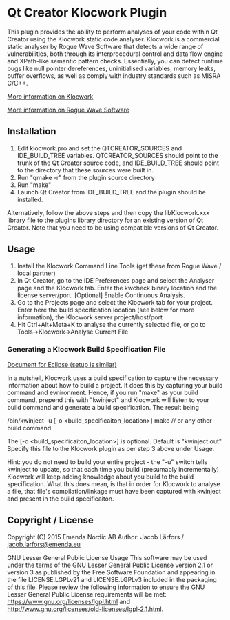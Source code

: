 
# Qt Creator Klocwork Plugin

This plugin provides the ability to perform analyses of your code within Qt Creator using the Klocwork static code analyser.
Klocwork is a commercial static analyser by Rogue Wave Software that detects a wide range of vulnerabilities, both through its interprocedural control and data flow engine and XPath-like semantic pattern checks.
Essentially, you can detect runtime bugs like null pointer dereferences, uninitialised variables, memory leaks, buffer overflows, as well as comply with industry standards such as MISRA C/C++.

[More information on Klocwork](http://www.klocwork.com/products-services/klocwork)

[More information on Rogue Wave Software](http://www.roguewave.com/products-services)

## Installation

1. Edit klocwork.pro and set the QTCREATOR_SOURCES and IDE_BUILD_TREE variables. QTCREATOR_SOURCES should point to the trunk of the Qt Creator source code, and IDE_BUILD_TREE should point to the directory that these sources were built in.
2. Run "qmake -r" from the plugin source directory
3. Run "make"
4. Launch Qt Creator from IDE_BUILD_TREE and the plugin should be installed.

Alternatively, follow the above steps and then copy the libKlocwork.xxx library file to the plugins library directory for an existing version of Qt Creator. Note that you need to be using compatible versions of Qt Creator.

## Usage

1. Install the Klocwork Command Line Tools (get these from Rogue Wave / local partner)
2. In Qt Creator, go to the IDE Preferences page and select the Analyser page and the Klocwork tab. Enter the kwcheck binary location and the license server/port. [Optional] Enable Continuous Analysis.
3. Go to the Projects page and select the Klocwork tab for your project. Enter here the build specification location (see below for more information), the Klocwork server project/host/port
4. Hit Ctrl+Alt+Meta+K to analyse the currently selected file, or go to Tools->Klocwork->Analyse Current File

### Generating a Klocwork Build Specification File

[Document for Eclipse (setup is similar)](https://developer.klocwork.com/documentation/klocwork/en/current/getting-started-klocwork-desktop-cc-plugin-eclipse#Captureyourbuildsettings)

In a nutshell, Klocwork uses a build specification to capture the necessary information about how to build a project. It does this by capturing your build command and evnironment.
Hence, if you run "make" as your build command, prepend this with "kwinject" and Klocwork will listen to your build command and generate a build specification. The result being

<klocwork command line tools>/bin/kwinject -u [-o <build_specificaiton_location>] make                // or any other build command

The [-o <build_specificaiton_location>] is optional. Default is "kwinject.out". Specify this file to the Klocwork plugin as per step 3 above under Usage.

Hint: you do not need to build your entire project - the "-u" switch tells kwinject to update, so that each time you build (presumably incrementally) Klocwork will keep adding knowledge about you build to the build specification.
What this does mean, is that in order for Klocwork to analyse a file, that file's compilation/linkage must have been captured with kwinject and present in the build specificaiton.

## Copyright / License

Copyright (C) 2015 Emenda Nordic AB
Author: Jacob Lärfors / jacob.larfors@emenda.eu

GNU Lesser General Public License Usage
This software may be used under the terms of the GNU Lesser General Public License version 2.1 or version 3 as published by the Free Software Foundation and appearing in the file LICENSE.LGPLv21 and LICENSE.LGPLv3 included in the packaging of this file.
Please review the following information to ensure the GNU Lesser General Public License requirements will be met: https://www.gnu.org/licenses/lgpl.html and http://www.gnu.org/licenses/old-licenses/lgpl-2.1.html.
